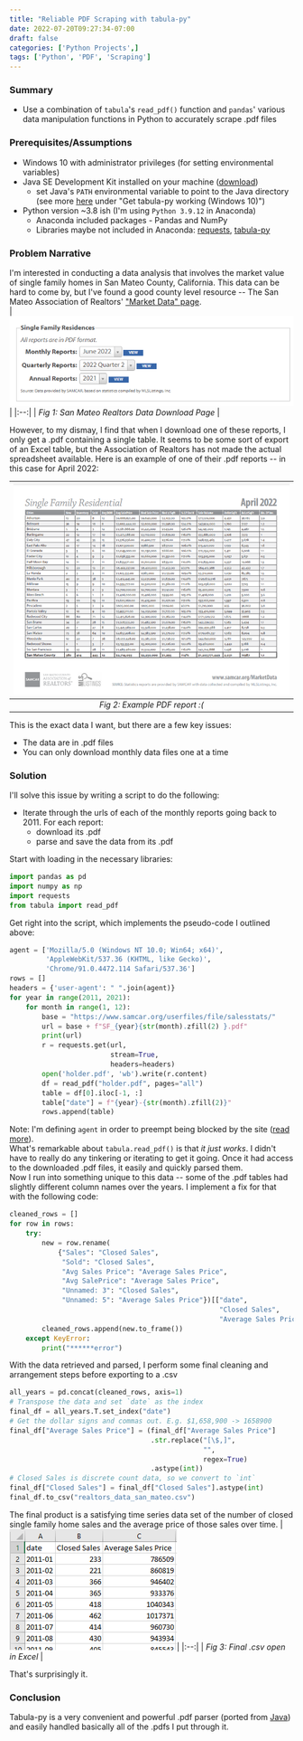 ```yaml
---
title: "Reliable PDF Scraping with tabula-py"
date: 2022-07-20T09:27:34-07:00
draft: false
categories: ['Python Projects',]
tags: ['Python', 'PDF', 'Scraping']
---
```


### Summary
- Use a combination of `tabula`'s `read_pdf()` function  and `pandas`' various data manipulation functions in Python to accurately scrape .pdf files  

### Prerequisites/Assumptions
- Windows 10 with administrator privileges (for setting environmental variables)
- Java SE Development Kit installed on your machine ([download](https://www.oracle.com/java/technologies/downloads/))
  - set Java's `PATH` environmental variable to point to the Java directory (see more [here](https://tabula-py.readthedocs.io/en/latest/getting_started.html#installation) under "Get tabula-py working (Windows 10)")  
- Python version ~3.8 ish (I'm using `Python 3.9.12` in Anaconda)
  - Anaconda included packages - Pandas and NumPy
  - Libraries maybe not included in Anaconda: [requests](https://requests.readthedocs.io/en/latest/), [tabula-py](https://github.com/chezou/tabula-py)

### Problem Narrative
I'm interested in conducting a data analysis that involves the market value of single family homes in San Mateo County, California. This data can be hard to come by, but I've found a good county level resource -- The San Mateo Association of Realtors' ["Market Data" page](https://www.samcar.org/member-resources/market-data/).  
|![downloader](images/1-smr.png)| 
|:--:| 
| *Fig 1: San Mateo Realtors Data Download Page* |  

However, to my dismay, I find that when I download one of these reports, I only get a .pdf containing a single table. It seems to be some sort of export of an Excel table, but the Association of Realtors has not made the actual spreadsheet available. Here is an example of one of their .pdf reports -- in this case for April 2022:

|![pdf](images/2-smr.png)| 
|:--:| 
| *Fig 2: Example PDF report :(* |  

This is the exact data I want, but there are a few key issues:
- The data are in .pdf files
- You can only download monthly data files one at a time
### Solution
I'll solve this issue by writing a script to do the following:
- Iterate through the urls of each of the monthly reports going back to 2011. For each report:
  - download its .pdf
  - parse and save the data from its .pdf

Start with loading in the necessary libraries:
```python
import pandas as pd
import numpy as np
import requests
from tabula import read_pdf
```
Get right into the script, which implements the pseudo-code I outlined above:
```python
agent = ['Mozilla/5.0 (Windows NT 10.0; Win64; x64)',
         'AppleWebKit/537.36 (KHTML, like Gecko)',
         'Chrome/91.0.4472.114 Safari/537.36']
rows = []
headers = {'user-agent': " ".join(agent)}
for year in range(2011, 2021):
    for month in range(1, 12):
        base = "https://www.samcar.org/userfiles/file/salesstats/"
        url = base + f"SF_{year}{str(month).zfill(2) }.pdf"
        print(url)
        r = requests.get(url,
                         stream=True,
                         headers=headers)
        open('holder.pdf', 'wb').write(r.content)
        df = read_pdf("holder.pdf", pages="all")
        table = df[0].iloc[-1, :]
        table["date"] = f"{year}-{str(month).zfill(2)}"
        rows.append(table)
```
Note: I'm defining `agent` in order to preempt being blocked by the site ([read more](https://developer.mozilla.org/en-US/docs/Glossary/User_agent)).  
What's remarkable about `tabula.read_pdf()` is that *it just works*. I didn't have to really do any tinkering or iterating to get it going. Once it had access to the downloaded .pdf files, it easily and quickly parsed them.  
Now I run into something unique to this data -- some of the .pdf tables had slightly different column names over the years. I implement a fix for that with the following code:
```python
cleaned_rows = []
for row in rows:
    try:
        new = row.rename(
            {"Sales": "Closed Sales",
             "Sold": "Closed Sales",
             "Avg Sales Price": "Average Sales Price",
             "Avg SalePrice": "Average Sales Price",
             "Unnamed: 3": "Closed Sales",
             "Unnamed: 5": "Average Sales Price"})[["date",
                                                    "Closed Sales",
                                                    "Average Sales Price"]]
        cleaned_rows.append(new.to_frame())
    except KeyError:
        print("******error")
```
With the data retrieved and parsed, I perform some final cleaning and arrangement steps before exporting to a .csv
```python
all_years = pd.concat(cleaned_rows, axis=1)
# Transpose the data and set `date` as the index
final_df = all_years.T.set_index("date")
# Get the dollar signs and commas out. E.g. $1,658,900 -> 1658900
final_df["Average Sales Price"] = (final_df["Average Sales Price"]
                                   .str.replace("[\$,]",
                                                "",
                                                regex=True)
                                   .astype(int))
# Closed Sales is discrete count data, so we convert to `int`
final_df["Closed Sales"] = final_df["Closed Sales"].astype(int)
final_df.to_csv("realtors_data_san_mateo.csv")
```
The final product is a satisfying time series data set of the number of closed single family home sales and the average price of those sales over time.
|![pdf](images/3-csv.png)| 
|:--:| 
| *Fig 3: Final .csv open in Excel* |  

That's surprisingly it.

### Conclusion
Tabula-py is a very convenient and powerful .pdf parser (ported from [Java](https://tabula.technology/)) and easily handled basically all of the .pdfs I put through it.  
  
